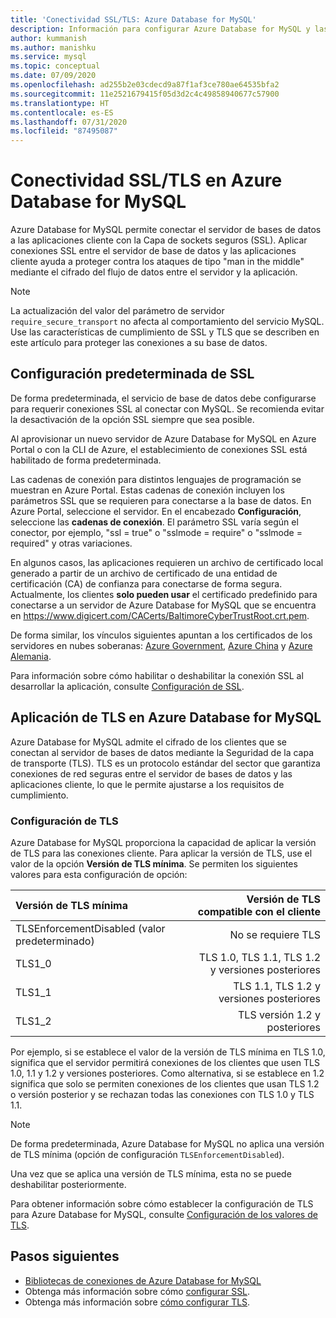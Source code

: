 ```yaml
---
title: 'Conectividad SSL/TLS: Azure Database for MySQL'
description: Información para configurar Azure Database for MySQL y las aplicaciones asociadas, a fin de usar correctamente las conexiones SSL
author: kummanish
ms.author: manishku
ms.service: mysql
ms.topic: conceptual
ms.date: 07/09/2020
ms.openlocfilehash: ad255b2e03cdecd9a87f1af3ce780ae64535bfa2
ms.sourcegitcommit: 11e2521679415f05d3d2c4c49858940677c57900
ms.translationtype: HT
ms.contentlocale: es-ES
ms.lasthandoff: 07/31/2020
ms.locfileid: "87495087"
---
```

# <a name="ssltls-connectivity-in-azure-database-for-mysql"></a>Conectividad SSL/TLS en Azure Database for MySQL

Azure Database for MySQL permite conectar el servidor de bases de datos a las aplicaciones cliente con la Capa de sockets seguros (SSL). Aplicar conexiones SSL entre el servidor de base de datos y las aplicaciones cliente ayuda a proteger contra los ataques de tipo "man in the middle" mediante el cifrado del flujo de datos entre el servidor y la aplicación.

> [!NOTE]
> La actualización del valor del parámetro de servidor `require_secure_transport` no afecta al comportamiento del servicio MySQL. Use las características de cumplimiento de SSL y TLS que se describen en este artículo para proteger las conexiones a su base de datos.

## <a name="ssl-default-settings"></a>Configuración predeterminada de SSL

De forma predeterminada, el servicio de base de datos debe configurarse para requerir conexiones SSL al conectar con MySQL.  Se recomienda evitar la desactivación de la opción SSL siempre que sea posible.

Al aprovisionar un nuevo servidor de Azure Database for MySQL en Azure Portal o con la CLI de Azure, el establecimiento de conexiones SSL está habilitado de forma predeterminada. 

Las cadenas de conexión para distintos lenguajes de programación se muestran en Azure Portal. Estas cadenas de conexión incluyen los parámetros SSL que se requieren para conectarse a la base de datos. En Azure Portal, seleccione el servidor. En el encabezado **Configuración**, seleccione las **cadenas de conexión**. El parámetro SSL varía según el conector, por ejemplo, "ssl = true" o "sslmode = require" o "sslmode = required" y otras variaciones.

En algunos casos, las aplicaciones requieren un archivo de certificado local generado a partir de un archivo de certificado de una entidad de certificación (CA) de confianza para conectarse de forma segura. Actualmente, los clientes **solo pueden usar** el certificado predefinido para conectarse a un servidor de Azure Database for MySQL que se encuentra en https://www.digicert.com/CACerts/BaltimoreCyberTrustRoot.crt.pem. 

De forma similar, los vínculos siguientes apuntan a los certificados de los servidores en nubes soberanas: [Azure Government](https://www.digicert.com/CACerts/BaltimoreCyberTrustRoot.crt.pem), [Azure China](https://dl.cacerts.digicert.com/DigiCertGlobalRootCA.crt.pem) y [Azure Alemania](https://www.d-trust.net/cgi-bin/D-TRUST_Root_Class_3_CA_2_2009.crt).

Para información sobre cómo habilitar o deshabilitar la conexión SSL al desarrollar la aplicación, consulte [Configuración de SSL](howto-configure-ssl.md).

## <a name="tls-enforcement-in-azure-database-for-mysql"></a>Aplicación de TLS en Azure Database for MySQL

Azure Database for MySQL admite el cifrado de los clientes que se conectan al servidor de bases de datos mediante la Seguridad de la capa de transporte (TLS). TLS es un protocolo estándar del sector que garantiza conexiones de red seguras entre el servidor de bases de datos y las aplicaciones cliente, lo que le permite ajustarse a los requisitos de cumplimiento.

### <a name="tls-settings"></a>Configuración de TLS

Azure Database for MySQL proporciona la capacidad de aplicar la versión de TLS para las conexiones cliente. Para aplicar la versión de TLS, use el valor de la opción **Versión de TLS mínima**. Se permiten los siguientes valores para esta configuración de opción:

|  Versión de TLS mínima             | Versión de TLS compatible con el cliente                |
|:---------------------------------|-------------------------------------:|
| TLSEnforcementDisabled (valor predeterminado) | No se requiere TLS                      |
| TLS1_0                           | TLS 1.0, TLS 1.1, TLS 1.2 y versiones posteriores           |
| TLS1_1                           | TLS 1.1, TLS 1.2 y versiones posteriores                   |
| TLS1_2                           | TLS versión 1.2 y posteriores                     |


Por ejemplo, si se establece el valor de la versión de TLS mínima en TLS 1.0, significa que el servidor permitirá conexiones de los clientes que usen TLS 1.0, 1.1 y 1.2 y versiones posteriores. Como alternativa, si se establece en 1.2 significa que solo se permiten conexiones de los clientes que usan TLS 1.2 o versión posterior y se rechazan todas las conexiones con TLS 1.0 y TLS 1.1.

> [!Note] 
> De forma predeterminada, Azure Database for MySQL no aplica una versión de TLS mínima (opción de configuración `TLSEnforcementDisabled`).
>
> Una vez que se aplica una versión de TLS mínima, esta no se puede deshabilitar posteriormente.

Para obtener información sobre cómo establecer la configuración de TLS para Azure Database for MySQL, consulte [Configuración de los valores de TLS](howto-tls-configurations.md).

## <a name="next-steps"></a>Pasos siguientes

- [Bibliotecas de conexiones de Azure Database for MySQL](concepts-connection-libraries.md)
- Obtenga más información sobre cómo [configurar SSL](howto-configure-ssl.md).
- Obtenga más información sobre [cómo configurar TLS](howto-tls-configurations.md).
